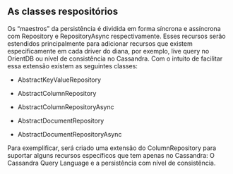 ## As classes respositórios

Os “maestros” da persistência é dividida em forma síncrona e assíncrona com Repository e RepositoryAsync respectivamente. Esses recursos serão estendidos principalmente para adicionar recursos que existem especificamente em cada driver do diana, por exemplo, live query no OrientDB ou nível de consistência no Cassandra. Com o intuito de facilitar essa extensão existem as seguintes classes:

* AbstractKeyValueRepository

* AbstractColumnRepository

* AbstractColumnRepositoryAsync

* AbstractDocumentRepository

* AbstractDocumentRepositoryAsync



Para exemplificar, será criado uma extensão do ColumnRepository para suportar alguns recursos específicos que tem apenas no Cassandra: O Cassandra Query Language e a persistência com nível de consistência.


